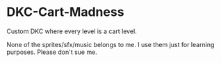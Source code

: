 # DKC-Cart-Madness

Custom DKC where every level is a cart level.

None of the sprites/sfx/music belongs to me. I use them just for learning purposes. Please don't sue me.
